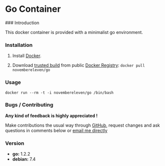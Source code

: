 # Go Container

### Introduction

This docker container is provided with a minimalist go environment.

### Installation

1. Install [Docker](https://www.docker.io/).

2. Download [trusted build](https://index.docker.io/u/novembereleven/go/) from public [Docker Registry](https://index.docker.io/): `docker pull novembereleven/go`

### Usage

```
docker run --rm -t -i novembereleven/go /bin/bash
```

### Bugs / Contributing

**Any kind of feedback is highly appreciated !**

Make contributions the usual way through [GitHub](https://github.com/november-eleven/docker.io), request changes and ask questions in comments below or [email me directly](https://github.com/november-eleven/)

### Version
* **go:** 1.2.2
* **debian:** 7.4